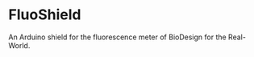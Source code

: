 FluoShield
==========

An Arduino shield for the fluorescence meter of BioDesign for the Real-World.
